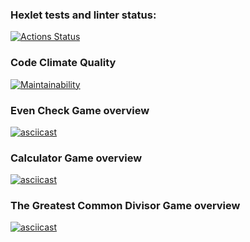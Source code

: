 ### Hexlet tests and linter status:

[![Actions Status](https://github.com/Sergey-ET/js-starter-project-44/workflows/hexlet-check/badge.svg)](https://github.com/Sergey-ET/js-starter-project-44/actions)

### Code Climate Quality

[![Maintainability](https://api.codeclimate.com/v1/badges/bd510ba4d4c3fad93f4b/maintainability)](https://codeclimate.com/github/Sergey-ET/js-starter-project-44/maintainability)

### Even Check Game overview

[![asciicast](https://asciinema.org/a/G11W9tWxBeakMRqUoWGFBei34.svg)](https://asciinema.org/a/G11W9tWxBeakMRqUoWGFBei34)

### Calculator Game overview

[![asciicast](https://asciinema.org/a/lOKWdKCsCX0i5jT52R0IomnPf.svg)](https://asciinema.org/a/lOKWdKCsCX0i5jT52R0IomnPf)

### The Greatest Common Divisor Game overview

[![asciicast](https://asciinema.org/a/BhgTB9YAaVsPgSho6EZ3zaoth.svg)](https://asciinema.org/a/BhgTB9YAaVsPgSho6EZ3zaoth)
